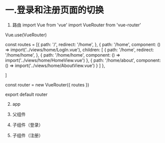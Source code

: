 # 一.登录和注册页面的切换

1. 路由
import Vue from 'vue'
import VueRouter from 'vue-router'


Vue.use(VueRouter)

const routes = [{
  path: '/',
  redirect: '/home',
 },
 {
  path: '/home',
  component: () => import('../views/home/LogIn.vue'),
  children: [
   {
    path: '/home',
    redirect: '/home/home',
   },
   {
    path: '/home/home',
    component: () => import('../views/home/HomeView.vue')
   },
   {
    path: '/home/about',
    component: () => import('../views/home/AboutView.vue')
   }
  ]
 },

]

const router = new VueRouter({
 routes
})

export default router


2. app
<template>
  <div id="app">
    <router-view/>
  </div>
</template>

<style lang="less">
#app {
  font-family: Avenir, Helvetica, Arial, sans-serif;
  -webkit-font-smoothing: antialiased;
  -moz-osx-font-smoothing: grayscale;
}

</style>


3. 父组件
<template>
  <div id="log">
    <el-card class="box-card">
      <router-view />
      <nav>
        <router-link to="/home/home" tag="span">>>我要去登录</router-link>
        <router-link to="/home/about" tag="span">>>我要去注册</router-link>
      </nav>
    </el-card>
  </div>
</template>

<style lang="less">
#log {
  width: 100%;
  height: 100%;
  display: flex;
  justify-content: center;
  align-items: center;
  .box-card {
    width: 400px;
    height: 400px;
    background-color: rgba(255, 255, 255, 0.4);
    position: relative;
    .el-card__body {  //内藏组件，一定要找出来
      width: 100%;
      height: 100%;
      box-sizing: border-box;
      nav {
        width: 100px;
        height: 25px;
        text-align: center;
        line-height: 25px;
        position: absolute;
        bottom: 5%;
        left: calc(50% - 50px);
        span {
          color: seagreen;
          font-size: 16px;
        }
      }
      .router-link-active {
        color: #000;
        display: none;
      }
    }
  }
}
</style>


4. 子组件（登录）
<template>
  <div class="login">
    <el-form
      :model="ruleForm"
      :rules="rules"
      ref="ruleForm"
      class="demo-ruleForm"
    >
      <el-form-item label="账号" prop="name">
        <el-input v-model="ruleForm.name" placeholder="请输入内容"></el-input>
      </el-form-item>
      <el-form-item label="密码" prop="password">
        <el-input
          placeholder="请输入密码"
          v-model="ruleForm.password"
          show-password
        ></el-input>
      </el-form-item>
      <el-button type="success" @click="fn">登录</el-button>
    </el-form>
  </div>
</template>

<script>
export default {
  data() {
    return {
      ruleForm: {
        name: "",
        password: "",
      },
      rules: {
        name: [
          { required: true, message: "请输入账号", trigger: "blur" },
          {
            pattern: /^[a-zA-Z][-_a-zA-Z0-9]{5,12}$/,
            message: "格式有误",
            trigger: "blur",
          },
        ],
        password: [
          { required: true, message: "请输入密码", trigger: "blur" },
          {
            pattern: /^[a-zA-Z][-_a-zA-Z0-9]{5,12}$/,
            message: "格式有误",
            trigger: "blur",
          },
        ],
      },
    };
  },
  methods: {
    fn(){
      // gitaaa().then((res)=>{
      //   if(res.coss === 200){
      //     localStorage.setItem('token',res.token)
      //     this.$router.push("/home")
      //   }
      // })
    }
  },
};
</script>

<style lang="less" scoped>
.login {
  width: 100%;
  height: 100%;
  .el-form {
    width: 100%;
    height: 100%;
    display: flex;
    flex-direction: column;
    justify-content: space-between;
    padding: 30px;
    box-sizing: border-box;
    .el-form-item {
      display: flex;
      .el-input {
        width: 218px;
      }
    }
  }
}
</style>


5. 子组件（注册）
<template>
  <div class="about">
    我是注册页面
  </div>
</template>
